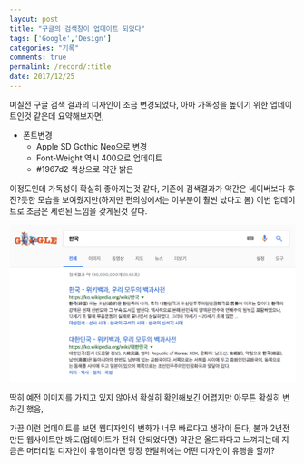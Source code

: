 ```yaml
---
layout: post
title: "구글의 검색창이 업데이트 되었다"
tags: ['Google','Design']
categories: "기록"
comments: true
permalink: /record/:title
date: 2017/12/25
---
```

며칠전 구글 검색 결과의 디자인이 조금 변경되었다, 아마 가독성을 높이기 위한 업데이트인것 같은데 요약해보자면,

* 폰트변경
    * Apple SD Gothic Neo으로 변경
    * Font-Weight 역시 400으로 업데이트
    * #1967d2 색상으로 약간 밝은

이정도인데 가독성이 확실히 좋아지는것 같다, 기존에 검색결과가 약간은 네이버보다 후진?듯한 모습을 보여줬지만(하지만 편의성에서는 이부분이 훨씬 났다고 봄) 이번 업데이트로 조금은 세련된 느낌을 갖게된것 같다.

![google-serach-result](../assets/img/blog/google-serach.png)

딱히 예전 이미지를 가지고 있지 않아서 확실히 확인해보긴 어렵지만 아무튼 확실히 변하긴 했음,

가끔 이런 업데이트를 보면 웹디자인의 변화가 너무 빠르다고 생각이 든다, 불과 2년전 만든 웹사이트만 봐도(업데이트가 전혀 안되었다면) 약간은 올드하다고 느껴지는데 지금은 머터리얼 디자인이 유행이라면 당장 한달뒤에는 어떤 디자인이 유행을 할까?


